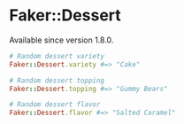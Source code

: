 # Faker::Dessert

Available since version 1.8.0.

```ruby
# Random dessert variety
Faker::Dessert.variety #=> "Cake"

# Random dessert topping
Faker::Dessert.topping #=> "Gummy Bears"

# Random dessert flavor
Faker::Dessert.flavor #=> "Salted Caramel"
```
